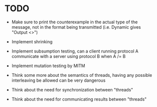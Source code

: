 # TODO

* Make sure to print the counterexample in the actual type of the message,
  not in the format being transmitted (i.e. Dynamic gives "Output <<Int>>")
* Implement shrinking
* Implement subsumption testing, can a client running protocol A communicate
  with a server using protocol B when A /= B
* Implement mutation testing by MITM

* Think some more about the semantics of threads, having any possible
  interleaving be allowed can be very dangerous
* Think about the need for synchronization between "threads"
* Think about the need for communicating results between "threads"
